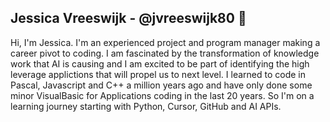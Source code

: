 ## Jessica Vreeswijk - @jvreeswijk80 👋

Hi, I'm Jessica. I'm an experienced project and program manager making a career pivot to coding. I am fascinated by the transformation of knowledge work that AI is causing and I am excited to be part of identifying the high leverage applictions that will propel us to next level. I learned to code in Pascal, Javascript and C++ a million years ago and have only done some minor VisualBasic for Applications coding in the last 20 years. So I'm on a learning journey starting with Python, Cursor, GitHub and AI APIs.

<!--
**jvreeswijk80/jvreeswijk80** is a ✨ _special_ ✨ repository because its `README.md` (this file) appears on your GitHub profile.

Here are some ideas to get you started:

- 🔭 I’m currently working on ...
- 🌱 I’m currently learning Python, GitHub
- 👯 I’m looking to collaborate on ...
- 🤔 I’m looking for help with ...
- 💬 Ask me about ...
- 📫 How to reach me: ...
- 😄 Pronouns: ...
- ⚡ Fun fact: ...
-->
